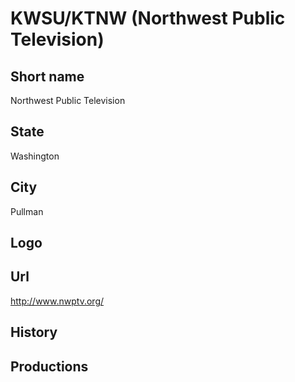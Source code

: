 # KWSU/KTNW (Northwest Public Television)

## Short name

Northwest Public Television

## State

Washington

## City

Pullman

## Logo



## Url

http://www.nwptv.org/

## History



## Productions


